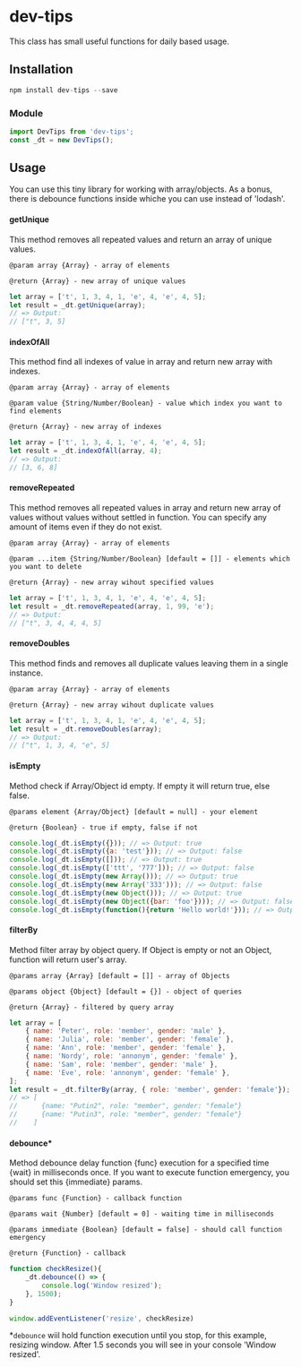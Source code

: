 # dev-tips

This class has small useful functions for daily based usage.

## Installation

```js
npm install dev-tips --save
```

### Module

```js
import DevTips from 'dev-tips';
const _dt = new DevTips();
```

## Usage
You can use this tiny library for working with array/objects. As a bonus, there is debounce functions inside whiche you can use instead of 'lodash'.

#### getUnique
This method removes all repeated values and return an array of unique values.

`@param array {Array} - array of elements`

`@return {Array} - new array of unique values`

```js
let array = ['t', 1, 3, 4, 1, 'e', 4, 'e', 4, 5];
let result = _dt.getUnique(array);
// => Output:
// ["t", 3, 5]
```

#### indexOfAll
This method find all indexes of value in array and return new array with indexes.

`@param array {Array} - array of elements`

`@param value {String/Number/Boolean} - value which index you want to find elements`

`@return {Array} - new array of indexes`

```js
let array = ['t', 1, 3, 4, 1, 'e', 4, 'e', 4, 5];
let result = _dt.indexOfAll(array, 4);
// => Output:
// [3, 6, 8]
```

#### removeRepeated
This method removes all repeated values in array and return new array of values without values without settled in function. You can specify any amount of items even if they do not exist.

`@param array {Array} - array of elements`

`@param ...item {String/Number/Boolean} [default = []] - elements which you want to delete`

`@return {Array} - new array wihout specified values`

```js
let array = ['t', 1, 3, 4, 1, 'e', 4, 'e', 4, 5];
let result = _dt.removeRepeated(array, 1, 99, 'e');
// => Output:
// ["t", 3, 4, 4, 4, 5]
```

#### removeDoubles
This method finds and removes all duplicate values leaving them in a single instance.

`@param array {Array} - array of elements`

`@return {Array} - new array wihout duplicate values`

```js
let array = ['t', 1, 3, 4, 1, 'e', 4, 'e', 4, 5];
let result = _dt.removeDoubles(array);
// => Output:
// ["t", 1, 3, 4, "e", 5]
```

#### isEmpty
Method check if Array/Object id empty. If empty it will return true, else false.

`@params element {Array/Object} [default = null] - your element`

`@return {Boolean} - true if empty, false if not`

```js
console.log(_dt.isEmpty({})); // => Output: true
console.log(_dt.isEmpty({a: 'test'})); // => Output: false
console.log(_dt.isEmpty([])); // => Output: true
console.log(_dt.isEmpty(['ttt', '777'])); // => Output: false
console.log(_dt.isEmpty(new Array())); // => Output: true
console.log(_dt.isEmpty(new Array('333'))); // => Output: false
console.log(_dt.isEmpty(new Object())); // => Output: true
console.log(_dt.isEmpty(new Object({bar: 'foo'}))); // => Output: false
console.log(_dt.isEmpty(function(){return 'Hello world!'})); // => Output: true
```

#### filterBy
Method filter array by object query. If Object is empty or not an Object, function will return  user's array.

`@params array {Array} [default = []] - array of Objects`

`@params object {Object} [default = {}] - object of queries`

`@return {Array} - filtered by query array`

```js
let array = [
    { name: 'Peter', role: 'member', gender: 'male' },
    { name: 'Julia', role: 'member', gender: 'female' },
    { name: 'Ann', role: 'member', gender: 'female' },
    { name: 'Nordy', role: 'annonym', gender: 'female' },
    { name: 'Sam', role: 'member', gender: 'male' },
    { name: 'Eve', role: 'annonym', gender: 'female' },
];
let result = _dt.filterBy(array, { role: 'member', gender: 'female'});
// => [
//      {name: "Putin2", role: "member", gender: "female"}
//      {name: "Putin3", role: "member", gender: "female"}
//    ]
```

#### debounce*
Method debounce delay function {func} execution for a specified time {wait} in milliseconds once. If you want to execute function emergency, you should set this {immediate} params.

`@params func {Function} - callback function`

`@params wait {Number} [default = 0] - waiting time in milliseconds`

`@params immediate {Boolean} [default = false] - should call function emergency`

`@return {Function} - callback`

```js
function checkResize(){
    _dt.debounce(() => {
        console.log('Window resized');
    }, 1500);
}

window.addEventListener('resize', checkResize)
```

*`debounce` wiil hold function execution until you stop, for this example, resizing window. After 1.5 seconds you will see in your console 'Window resized'.

